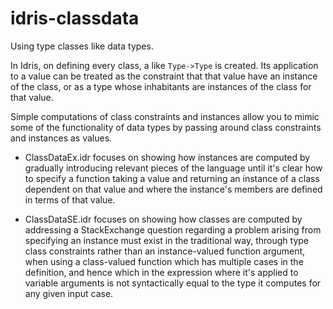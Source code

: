 # idris-classdata

Using type classes like data types.

In Idris, on defining every class, a like `Type->Type` is created. Its application to a value can be treated as the constraint that that value have an instance of the class, or as a type whose inhabitants are instances of the class for that value.

Simple computations of class constraints and instances allow you to mimic some of the functionality of data types by passing around class constraints and instances as values.

* ClassDataEx.idr focuses on showing how instances are computed by gradually introducing relevant pieces of the language until it's clear how to specify a function taking a value and returning an instance of a class dependent on that value and where the instance's members are defined in terms of that value.

* ClassDataSE.idr focuses on showing how classes are computed by addressing a StackExchange question regarding a problem arising from specifying an instance must exist in the traditional way, through type class constraints rather than an instance-valued function argument, when using a class-valued function which has multiple cases in the definition, and hence which in the expression where it's applied to variable arguments is not syntactically equal to the type it computes for any given input case.
